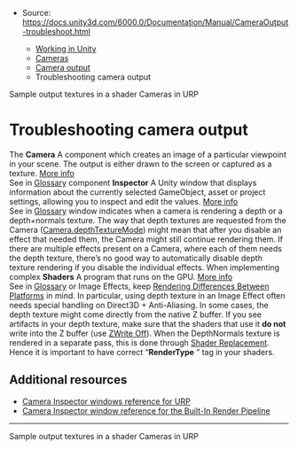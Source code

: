 * Source: https://docs.unity3d.com/6000.0/Documentation/Manual/CameraOutput-troubleshoot.html

  * [Working in Unity](https://docs.unity3d.com/6000.0/Documentation/Manual/working-in-unity.html)
  * [Cameras](https://docs.unity3d.com/6000.0/Documentation/Manual/Cameras.html)
  * [Camera output](https://docs.unity3d.com/6000.0/Documentation/Manual/CameraOutput.html)
  * Troubleshooting camera output


[](https://docs.unity3d.com/6000.0/Documentation/Manual/CameraOutput-shader.html)
Sample output textures in a shader
[](https://docs.unity3d.com/6000.0/Documentation/Manual/urp/urp-cameras-landing.html)
Cameras in URP
# Troubleshooting camera output
The **Camera** A component which creates an image of a particular viewpoint in your scene. The output is either drawn to the screen or captured as a texture. [More info](https://docs.unity3d.com/6000.0/Documentation/Manual/CamerasOverview.html)  
See in [Glossary](https://docs.unity3d.com/6000.0/Documentation/Manual/Glossary.html#Camera) component **Inspector** A Unity window that displays information about the currently selected GameObject, asset or project settings, allowing you to inspect and edit the values. [More info](https://docs.unity3d.com/6000.0/Documentation/Manual/UsingTheInspector.html)  
See in [Glossary](https://docs.unity3d.com/6000.0/Documentation/Manual/Glossary.html#Inspector) window indicates when a camera is rendering a depth or a depth+normals texture.
The way that depth textures are requested from the Camera ([Camera.depthTextureMode](https://docs.unity3d.com/6000.0/Documentation/ScriptReference/Camera-depthTextureMode.html)) might mean that after you disable an effect that needed them, the Camera might still continue rendering them. If there are multiple effects present on a Camera, where each of them needs the depth texture, there’s no good way to automatically disable depth texture rendering if you disable the individual effects.
When implementing complex **Shaders** A program that runs on the GPU. [More info](https://docs.unity3d.com/6000.0/Documentation/Manual/Shaders.html)  
See in [Glossary](https://docs.unity3d.com/6000.0/Documentation/Manual/Glossary.html#Shader) or Image Effects, keep [Rendering Differences Between Platforms](https://docs.unity3d.com/6000.0/Documentation/Manual/SL-PlatformDifferences.html) in mind. In particular, using depth texture in an Image Effect often needs special handling on Direct3D + Anti-Aliasing.
In some cases, the depth texture might come directly from the native Z buffer. If you see artifacts in your depth texture, make sure that the shaders that use it **do not** write into the Z buffer (use [ZWrite Off](https://docs.unity3d.com/6000.0/Documentation/Manual/SL-ZWrite.html)).
When the DepthNormals texture is rendered in a separate pass, this is done through [Shader Replacement](https://docs.unity3d.com/6000.0/Documentation/Manual/SL-ShaderReplacement.html). Hence it is important to have correct “**RenderType** ” tag in your shaders.
## Additional resources
  * [Camera Inspector windows reference for URP](https://docs.unity3d.com/6000.0/Documentation/Manual/urp/camera-components-reference-landing.html)
  * [Camera Inspector window reference for the Built-In Render Pipeline](https://docs.unity3d.com/6000.0/Documentation/Manual/class-Camera.html)


* * *
[](https://docs.unity3d.com/6000.0/Documentation/Manual/CameraOutput-shader.html)
Sample output textures in a shader
[](https://docs.unity3d.com/6000.0/Documentation/Manual/urp/urp-cameras-landing.html)
Cameras in URP
